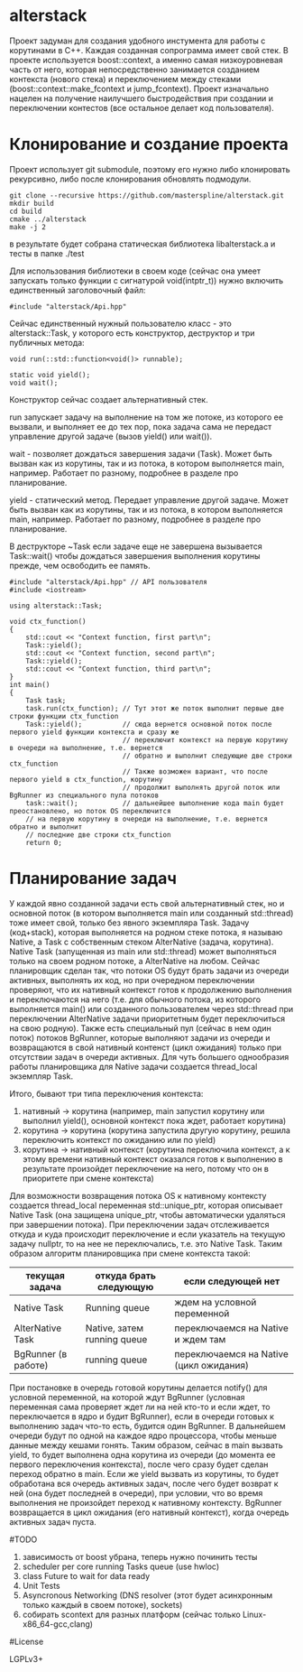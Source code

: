 # alterstack

Проект задуман для создания удобного инстумента для работы с корутинами в C++. Каждая созданная сопрограмма имеет свой стек. В проекте используется boost::context, а именно самая низкоуровневая часть от него, которая непосредственно занимается созданием контекста (нового стека) и переключением между стеками (boost::context::make_fcontext и jump_fcontext). Проект изначально нацелен на получение наилучшего быстродействия при создании и переключении контестов (все остальное делает код пользователя).

# Клонирование и создание проекта
Проект использует git submodule, поэтому его нужно либо клонировать рекурсивно, либо после клонирования обновлять подмодули.
```
git clone --recursive https://github.com/masterspline/alterstack.git 
mkdir build
cd build
cmake ../alterstack
make -j 2
```
в результате будет собрана статическая библиотека libalterstack.a и тесты в папке ./test

Для использования библиотеки в своем коде (сейчас она умеет запускать только функции с сигнатурой void(intptr_t)) нужно включить единственный заголовочный файл:
```
#include "alterstack/Api.hpp"
```
Сейчас единственный нужный пользователю класс - это alterstack::Task, у которого есть конструктор, деструктор и три публичных метода:
```
void run(::std::function<void()> runnable);

static void yield();
void wait();
```
Конструктор сейчас создает альтернативный стек. 

run запускает задачу на выполнение на том же потоке, из которого ее вызвали, и выполняет ее до тех пор, пока задача сама не передаст управление другой задаче (вызов yield() или wait()).

wait - позволяет дождаться завершения задачи (Task). Может быть вызван как из корутины, так и из потока, в котором выполняется main, например. Работает по разному, подробнее в разделе про планирование.

yield - статический метод. Передает управление другой задаче. Может быть вызван как из корутины, так и из потока, в котором выполняется main, например. Работает по разному, подробнее в разделе про планирование.

В деструкторе ~Task если задаче еще не завершена вызывается Task::wait() чтобы дождаться завершения выполнения корутины прежде, чем освободить ее память.
```
#include "alterstack/Api.hpp" // API пользователя
#include <iostream>

using alterstack::Task;

void ctx_function()
{
    std::cout << "Context function, first part\n";
    Task::yield();
    std::cout << "Context function, second part\n";
    Task::yield();
    std::cout << "Context function, third part\n";
}
int main()
{
    Task task;
    task.run(ctx_function); // Тут этот же поток выполнит первые две строки функции ctx_function
    Task::yield();          // сюда вернется основной поток после первого yield функции контекста и сразу же 
                            // переключит контекст на первую корутину в очереди на выполнение, т.е. вернется 
                            // обратно и выполнит следующие две строки ctx_function
                            // Также возможен вариант, что после первого yield в ctx_function, корутину 
                            // продолжит выполнять другой поток или BgRunner из специального пула потоков
    task::wait();           // дальнейшее выполнение кода main будет преостановлено, но поток OS переключится
    // на первую корутину в очереди на выполнение, т.е. вернется обратно и выполнит
    // последние две строки ctx_function
    return 0;
```
# Планирование задач
У каждой явно созданной задачи есть свой альтернативный стек, но и основной поток (в котором выполняется main или созданный std::thread) тоже имеет свой, только без явного экземпляра Task. Задачу (код+stack), которая выполняется на родном стеке потока, я называю Native, а Task с собственным стеком AlterNative (задача, корутина). Native Task (запущенная из main или std::thread) может выполняться только на своем родном потоке, а AlterNative на любом. Сейчас планировщик сделан так, что потоки OS будут брать задачи из очереди активных, выполнять их код, но при очередном переключении проверяют, что их нативный контекст готов к продолжению выполнения и переключаются на него (т.е. для обычного потока, из которого выполняется main() или созданного пользователем через std::thread при переключении AlterNative задачи приоритетным будет переключиться на свою родную). Также есть специальный пул (сейчас в нем один поток) потоков BgRunner, которые выполняют задачи из очереди и возвращаются в свой нативный контенст (цикл ожидания) только при отсутствии задач в очереди активных. Для чуть большего однообразия работы планировщика для Native задачи создается thread_local экземпляр Task.

Итого, бывают три типа переключения контекста:

1. нативный -> корутина (например, main запустил корутину или выполнил yield(), основной контекст пока ждет, работает корутина)
2. корутина -> корутина (корутина запустила другую корутину, решила переключить контекст по ожиданию или по yield)
3. корутина -> нативный контекст (корутина переключила контекст, а к этому времени нативный контекст оказался готов к выполнению в результате произойдет переключение на него, потому что он в приоритете при смене контекста)

Для возможности возвращения потока OS к нативному контексту создается thread_local переменная std::unique_ptr<Task>, которая описывает Native Task (она защищена unique_ptr, чтобы автоматически удаляться при завершении потока). При переключении задач отслеживается откуда и куда происходит переключение и если указатель на текущую задачу nullptr, то на нее не переключались, т.е. это Native Task. Таким образом алгоритм планировщика при смене контекста такой:

текущая задача    |откуда брать следующую | если следующей нет
------------------|-----------------------|-------------------
Native Task       |Running queue          |ждем на условной переменной
AlterNative Task  | Native, затем running queue|переключаемся на Native и ждем там
BgRunner (в работе)| running queue        |переключаемся на Native (цикл ожидания)

При постановке в очередь готовой корутины делается notify() для условной переменной, на которой ждут BgRunner (условная переменная сама проверяет ждет ли на ней кто-то и если ждет, то переключается в ядро и будит BgRunner), если в очереди готовых к выполнению задач что-то есть, будится один BgRunner. В дальнейшем очереди будут по одной на каждое ядро процессора, чтобы меньше данные между кешами гонять. Таким образом, сейчас в main вызвать yield, то будет выполнена одна корутина из очереди (до момента ее первого переключения контекста), после чего сразу будет сделан переход обратно в main. Если же yield вызвать из корутины, то будет обработана вся очередь активных задач, после чего будет возврат к ней (она будет последней в очереди), при условии, что во время выполнения не произойдет переход к нативному контексту. BgRunner возвращается в цикл ожидания (его нативный контекст), когда очередь активных задач пуста.

#TODO

1. зависимость от boost убрана, теперь нужно починить тесты
1. scheduler per core running Tasks queue (use hwloc)
3. class Future to wait for data ready
4. Unit Tests
5. Asyncronous Networking (DNS resolver (этот будет асинхронным только каждый в своем потоке),
sockets)
5. собирать scontext для разных платформ (сейчас только Linux-x86_64-gcc,clang)

#License

LGPLv3+
